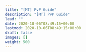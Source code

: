 ```yaml
---
title: "[MT] PvP Guide"
description: "[MT] PvP Guide"
lead: ""
date: 2020-10-06T08:49:15+00:00
lastmod: 2020-10-06T08:49:15+00:00
draft: false
images: []
weight: 500
---
```

